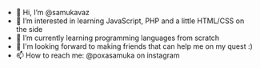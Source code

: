 - 👋 Hi, I’m @samukavaz
- 👀 I’m interested in learning JavaScript, PHP and a little HTML/CSS on the side
- 🌱 I’m currently learning programming languages from scratch
- 💞️ I'm looking forward to making friends that can help me on my quest :)
- 📫 How to reach me: @poxasamuka on instagram

<!---
samukavaz/samukavaz is a ✨ special ✨ repository because its `Me.md` (this file) appears on your GitHub profile.
You can click the Preview link to take a look at your changes.
--->
